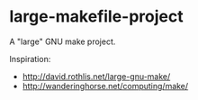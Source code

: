 # large-makefile-project
A "large" GNU make project.

Inspiration:
- http://david.rothlis.net/large-gnu-make/
- http://wanderinghorse.net/computing/make/
